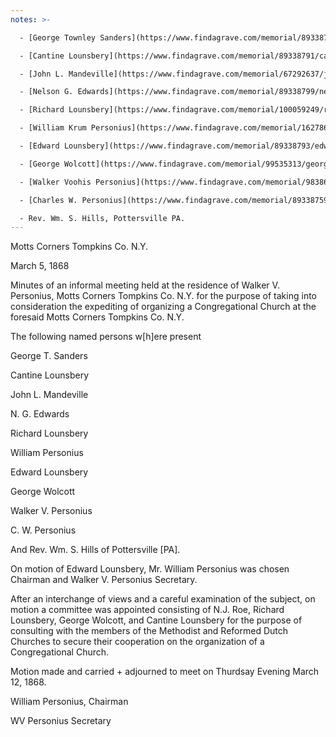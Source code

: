 ```yaml
---
notes: >- 

  - [George Townley Sanders](https://www.findagrave.com/memorial/89338795/george-townley-sanders) (14 Nov 1818 to 04 May 1887), Amanda (Sanders) Lounsbery's father.

  - [Cantine Lounsbery](https://www.findagrave.com/memorial/89338791/cantine-lounsbery) (11 Dec 1831 to 16 Feb 1910), Edward Lounsbery's brother.

  - [John L. Mandeville](https://www.findagrave.com/memorial/67292637/john-mandeville) (1836 to 29 Nov 1907), son of [Garrett Mandeville](https://www.findagrave.com/memorial/67292326/garrett-mandeville) (28 Aug 1808 to 08 Mar 1884).

  - [Nelson G. Edwards](https://www.findagrave.com/memorial/89338799/nelson-g-edwards) (01 Aug 1835 to 21 Nov 1920), married to Amanda Lounsbery's sister [Sarah F. (Sanders) Edwards](https://www.findagrave.com/memorial/89338800/sarah-f-edwards) (09 Oct 1840 to 10 May 1896).

  - [Richard Lounsbery](https://www.findagrave.com/memorial/100059249/richard-lounsbery) (27 Mar 1836 to 27 Jul 1881). Edward Lounsbery's brother.

  - [William Krum Personius](https://www.findagrave.com/memorial/162786830/william-krum-personius) (10 Feb 1811 to 25 Apr 1887), Walker and Charles Personius' father.

  - [Edward Lounsbery](https://www.findagrave.com/memorial/89338793/edward-lounsbery) (11 Oct 1833 to 27 Nov 1904). Amanda (Sanders) Lounsbery's husband.

  - [George Wolcott](https://www.findagrave.com/memorial/99535313/george-wolcott) (1836 to 1916), William Benton Wolcott's brother and husband of Edward Lounsbery's sister [Julia (Lounsbery) Wolcott](https://www.findagrave.com/memorial/99535356/julia-wolcott) (1838 to 1899 ).

  - [Walker Voohis Personius](https://www.findagrave.com/memorial/98386104/walker-voorhis-personius) (1836 to 1914). 

  - [Charles W. Personius](https://www.findagrave.com/memorial/89338759/charles-w-personius) (1840 to 1924).

  - Rev. Wm. S. Hills, Pottersville PA.
---
```


Motts Corners Tompkins Co. N.Y.

March 5, 1868

Minutes of an informal meeting held at the residence of Walker V. Personius, Motts Corners Tompkins Co. N.Y. for the purpose of taking into consideration the expediting of organizing a Congregational Church at the foresaid Motts Corners Tompkins Co. N.Y.

The following named persons w[h]ere present

George T. Sanders

Cantine Lounsbery

John L. Mandeville

N. G. Edwards

Richard Lounsbery

William Personius

Edward Lounsbery

George Wolcott

Walker V. Personius

C. W. Personius

And Rev. Wm. S. Hills of Pottersville [PA].

On motion of Edward Lounsbery, Mr. William Personius was chosen Chairman and Walker V. Personius Secretary.

After an interchange of views and a careful examination of the subject, on motion a committee was appointed consisting of N.J. Roe, Richard Lounsbery, George Wolcott, and Cantine Lounsbery for the purpose of consulting with the members of the Methodist and Reformed Dutch Churches to secure their cooperation on the organization of a Congregational Church.

Motion made and carried + adjourned to meet on Thurdsay Evening March 12, 1868.

William Personius, Chairman

WV Personius Secretary
